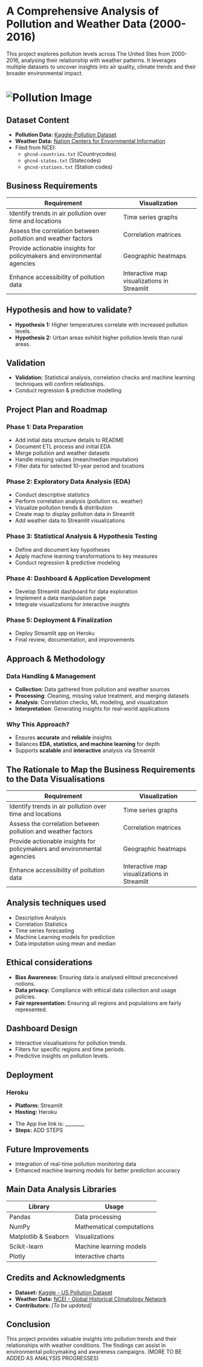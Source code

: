 # A Comprehensive Analysis of Pollution and Weather Data (2000-2016)

This project explores pollution levels across The United Stes from 2000-2016, analysing their relationship with weather patterns. It leverages multiple datasets to uncover insights into air quality, climate trends and their broader environmental impact. 

# ![Pollution Image](https://cms.accuweather.com/wp-content/uploads/2020/02/cropped-city-under-a-cloudy-sky-2771744.jpg)


## Dataset Content

* **Pollution Data:** [Kaggle-Pollution Dataset](https://www.kaggle.com/datasets/sogun3/uspollution) 
* **Weather Data:** [Nation Centers for Envornmental Information](<https://www.ncei.noaa.gov/pub/data/ghcn/daily/by_year/>)
* Filed from NCEI: 
   -  `ghcnd-countries.txt` (Countrycodes)
   -  `ghcnd-states.txt` (Statecodes)
   -  `ghcnd-stations.txt` (Station codes)


## Business Requirements
| Requirement | Visualization |
|------------|--------------|
| Identify trends in air pollution over time and locations | Time series graphs |
| Assess the correlation between pollution and weather factors | Correlation matrices |
| Provide actionable insights for policymakers and environmental agencies | Geographic heatmaps |
| Enhance accessibility of pollution data | Interactive map visualizations in Streamlit |


## Hypothesis and how to validate?
- **Hypothesis 1:** Higher temperatures correlate with increased pollution levels. 
- **Hypothesis 2:** Urban areas exhibit higher pollution levels than rural areas. 

## Validation 
- **Validation:** Statistical analysis, correlation checks and machine learning techniques will confirm relatioships. 
- Conduct regression & predictive modelling

## Project Plan and Roadmap  

### **Phase 1: Data Preparation**
- Add initial data structure details to README  
- Document ETL process and initial EDA  
- Merge pollution and weather datasets  
- Handle missing values (mean/median imputation)  
- Filter data for selected 10-year period and locations  

### **Phase 2: Exploratory Data Analysis (EDA)**
- Conduct descriptive statistics  
- Perform correlation analysis (pollution vs. weather)  
- Visualize pollution trends & distribution  
- Create map to display pollution data in Streamlit  
- Add weather data to Streamlit visualizations  

### **Phase 3: Statistical Analysis & Hypothesis Testing**
- Define and document key hypotheses  
- Apply machine learning transformations to key measures  
- Conduct regression & predictive modeling  

### **Phase 4: Dashboard & Application Development**
- Develop Streamlit dashboard for data exploration  
- Implement a data manipulation page  
- Integrate visualizations for interactive insights  

### **Phase 5: Deployment & Finalization**
- Deploy Streamlit app on Heroku  
- Final review, documentation, and improvements  

## **Approach & Methodology**

### **Data Handling & Management**
- **Collection**: Data gathered from pollution and weather sources  
- **Processing**: Cleaning, missing value treatment, and merging datasets  
- **Analysis**: Correlation checks, ML modeling, and visualization  
- **Interpretation**: Generating insights for real-world applications  

### **Why This Approach?**
- Ensures **accurate** and **reliable** insights  
- Balances **EDA, statistics, and machine learning** for depth  
- Supports **scalable** and **interactive** analysis via Streamlit  


## The Rationale to Map the Business Requirements to the Data Visualisations

| Requirement | Visualization |  
|------------|--------------|  
| Identify trends in air pollution over time and locations | Time series graphs |  
| Assess the correlation between pollution and weather factors | Correlation matrices |  
| Provide actionable insights for policymakers and environmental agencies | Geographic heatmaps |  
| Enhance accessibility of pollution data | Interactive map visualizations in Streamlit |  


## Analysis techniques used
- Descriptive Analysis 
- Correlation Statistics 
- Time series forecasting 
- Machine Learning models for prediction 
- Data imputation using mean and median


## Ethical considerations
* **Bias Awareness:** Ensuring data is analysed eihtout preconceived notions. 
* **Data privacy:** Compliance with ethical data collection and usage policies. 
* **Fair representation:** Ensuring all regions and populations are fairly represented. 

## Dashboard Design
- Interactive visualisations for pollution trends.
- Filters for specific regions and time periods. 
- Predictive insights on pollution levels.

## Deployment
### Heroku
- **Platform:** Streamlit
- **Hosting:** Heroku 

* The App live link is: ________ 
* **Steps:** ADD STEPS 

## Future Improvements 
- Integration of real-time pollution monitoring data
- Enhanced machine learning models for better prediction accuracy

## Main Data Analysis Libraries
| Library | Usage |
|---------|------|
| Pandas | Data processing |
| NumPy | Mathematical computations |
| Matplotlib & Seaborn | Visualizations |
| Scikit-learn | Machine learning models |
| Plotly | Interactive charts |


## Credits and Acknowledgments 
 - **Dataset:** [Kaggle - US Pollution Dataset](https://www.kaggle.com/datasets/sogun3/uspollution)
- **Weather Data:** [NCEI - Global Historical Climatology Network](https://www.ncei.noaa.gov/pub/data/ghcn/daily/by_year/)
- **Contributors:** *[To be updated]*


## Conclusion 
This project provides valuable insights into pollution trends and their relationships with weather conditions. The findings can assist in environmental policymaking and awareness campaigns. 
(MORE TO BE ADDED AS ANALYSIS PROGRESSES)